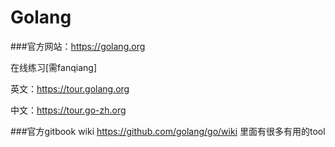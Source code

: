 # Golang

###官方网站：https://golang.org

在线练习[需fanqiang]

英文：https://tour.golang.org

中文：https://tour.go-zh.org


###官方gitbook wiki https://github.com/golang/go/wiki
里面有很多有用的tool




